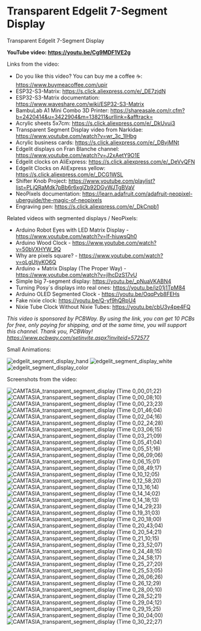 # Transparent Edgelit 7-Segment Display
Transparent Edgelit 7-Segment Display



**YouTube video: https://youtu.be/Cg9MDF1VE2g**


Links from the video:
- Do you like this video? You can buy me a coffee ☕: https://www.buymeacoffee.com/upir
- ESP32-S3-Matrix: https://s.click.aliexpress.com/e/_DE7zjdN
- ESP32-S3-Matrix documentation: https://www.waveshare.com/wiki/ESP32-S3-Matrix
- BambuLab A1 Mini Combo 3D Printer: https://shareasale.com/r.cfm?b=2420414&u=3422904&m=138211&urllink=&afftrack=
- Acrylic sheets 5x7cm: https://s.click.aliexpress.com/e/_DkUvui3
- Transparent Segment Display video from Narkidae: https://www.youtube.com/watch?v=wr_3c_1lHbg
- Acrylic business cards: https://s.click.aliexpress.com/e/_DBvjMNt
- Edgelit displays on Fran Blanche channel: https://www.youtube.com/watch?v=J2xAetY9O1E
- Edgelit clocks on AliExpress: https://s.click.aliexpress.com/e/_DeVvQFN
- Edgelit Clocks on AliExpress yellow: https://s.click.aliexpress.com/e/_DCG1WSL
- Shifter Knob Project: https://www.youtube.com/playlist?list=PLjQRaMdk7pBb6r6xglZb92DGyWJTgBVaV
- NeoPixels documentation: https://learn.adafruit.com/adafruit-neopixel-uberguide/the-magic-of-neopixels
- Engraving pen: https://s.click.aliexpress.com/e/_DkCnpb1


Related videos with segmented displays / NeoPixels:
- Arduino Robot Eyes with LED Matrix Display - https://www.youtube.com/watch?v=If-hiuwsQh0
- Arduino Wood Clock - https://www.youtube.com/watch?v=50bVXHYW_9Q
- Why are pixels square? - https://www.youtube.com/watch?v=oLgUtjyKO6Q
- Arduino + Matrix Display (The Proper Way) - https://www.youtube.com/watch?v=jlhcDzS17vU
- Simple big 7-segment display: https://youtu.be/_pNuaVKABN4
- Turning Posy´s displays into real ones: https://youtu.be/jz01j1TpM84
- Arduino OLED Segmented Clock - https://youtu.be/OqqPvb8FEHs
- Fake nixie clock: https://youtu.be/Q-yf9hQRpU4
- Nixie Tube Clock Without Nixie Tubes: https://youtu.be/cbU3y4pe4FQ




_This video is sponsored by PCBWay. By using the link, you can get 10 PCBs for free, only paying for shipping, and at the same time, you will support this channel. Thank you, PCBWay! https://www.pcbway.com/setinvite.aspx?inviteid=572577_




Small Animations:

![edgelit_segment_display_hand](https://github.com/upiir/transparent_edgelit_segment_display/assets/117754156/48fbb1ca-7e24-493b-a62c-622af9feb72b)
![edgelit_segment_display_white](https://github.com/upiir/transparent_edgelit_segment_display/assets/117754156/16c1a001-c3c6-4dc7-b356-22d3519a4631)
![edgelit_segment_display_color](https://github.com/upiir/transparent_edgelit_segment_display/assets/117754156/2eb4be46-4169-4b4f-95a8-2d2a05d1436a)



Screenshots from the video:

![CAMTASIA_transparent_segment_display (Time 0_00_01;22)](https://github.com/upiir/transparent_edgelit_segment_display/assets/117754156/5e8c93ca-37c1-4abd-a64a-8124ed3f2830)
![CAMTASIA_transparent_segment_display (Time 0_00_08;10)](https://github.com/upiir/transparent_edgelit_segment_display/assets/117754156/3b75fa58-5239-4b0e-811e-b4b3900afcd7)
![CAMTASIA_transparent_segment_display (Time 0_00_23;23)](https://github.com/upiir/transparent_edgelit_segment_display/assets/117754156/a9e78a42-c78c-424f-bfe3-7ce8d48ca6e0)
![CAMTASIA_transparent_segment_display (Time 0_01_46;04)](https://github.com/upiir/transparent_edgelit_segment_display/assets/117754156/f1cb284e-f7ea-4d36-9924-fd75b7d7cbcb)
![CAMTASIA_transparent_segment_display (Time 0_02_04;16)](https://github.com/upiir/transparent_edgelit_segment_display/assets/117754156/ece58f01-75c0-4f0b-8eca-7073580a506d)
![CAMTASIA_transparent_segment_display (Time 0_02_24;28)](https://github.com/upiir/transparent_edgelit_segment_display/assets/117754156/9d135db3-6fa5-4575-a0ef-809a19f54c8d)
![CAMTASIA_transparent_segment_display (Time 0_03_06;15)](https://github.com/upiir/transparent_edgelit_segment_display/assets/117754156/a7ea3af1-d0eb-42d6-84a2-9d19f0ec1423)
![CAMTASIA_transparent_segment_display (Time 0_03_21;09)](https://github.com/upiir/transparent_edgelit_segment_display/assets/117754156/e7cbd3c3-3de3-4932-977f-0e78625597dc)
![CAMTASIA_transparent_segment_display (Time 0_05_41;04)](https://github.com/upiir/transparent_edgelit_segment_display/assets/117754156/ff239b8f-f354-4ad3-8e78-d22a65c9b851)
![CAMTASIA_transparent_segment_display (Time 0_05_51;16)](https://github.com/upiir/transparent_edgelit_segment_display/assets/117754156/26a72143-9d0e-4e90-b3bd-daa1abbc1efa)
![CAMTASIA_transparent_segment_display (Time 0_06_09;06)](https://github.com/upiir/transparent_edgelit_segment_display/assets/117754156/a11d14f6-9efe-4194-b15a-402aac10a249)
![CAMTASIA_transparent_segment_display (Time 0_06_15;01)](https://github.com/upiir/transparent_edgelit_segment_display/assets/117754156/ca99d4db-b52c-43a2-8afd-c4d95159f7b3)
![CAMTASIA_transparent_segment_display (Time 0_08_49;17)](https://github.com/upiir/transparent_edgelit_segment_display/assets/117754156/5a833110-f2f8-4bfb-a550-fd73fb8b3b86)
![CAMTASIA_transparent_segment_display (Time 0_10_12;05)](https://github.com/upiir/transparent_edgelit_segment_display/assets/117754156/585e2d21-9515-49d8-a4ab-ec503eb49c26)
![CAMTASIA_transparent_segment_display (Time 0_12_58;20)](https://github.com/upiir/transparent_edgelit_segment_display/assets/117754156/462ce62e-0b4d-4fb9-9285-233df0472995)
![CAMTASIA_transparent_segment_display (Time 0_13_16;14)](https://github.com/upiir/transparent_edgelit_segment_display/assets/117754156/2b94791d-e367-4009-a022-d0707095108e)
![CAMTASIA_transparent_segment_display (Time 0_14_14;02)](https://github.com/upiir/transparent_edgelit_segment_display/assets/117754156/3f298397-7dd5-489a-a241-c45dd83166d1)
![CAMTASIA_transparent_segment_display (Time 0_14_18;13)](https://github.com/upiir/transparent_edgelit_segment_display/assets/117754156/46d439c0-9920-43ef-bea2-1815ad7c6bb9)
![CAMTASIA_transparent_segment_display (Time 0_14_29;23)](https://github.com/upiir/transparent_edgelit_segment_display/assets/117754156/7b45765a-9c23-43ee-91e0-14e661bc1d35)
![CAMTASIA_transparent_segment_display (Time 0_19_31;03)](https://github.com/upiir/transparent_edgelit_segment_display/assets/117754156/3976311b-8298-4434-b6c1-efd17ae8d693)
![CAMTASIA_transparent_segment_display (Time 0_20_18;00)](https://github.com/upiir/transparent_edgelit_segment_display/assets/117754156/d41702e9-e384-41b1-aba4-c3454ed1d542)
![CAMTASIA_transparent_segment_display (Time 0_20_43;04)](https://github.com/upiir/transparent_edgelit_segment_display/assets/117754156/73112314-a26f-4db3-9f7e-cfc33f210871)
![CAMTASIA_transparent_segment_display (Time 0_20_54;21)](https://github.com/upiir/transparent_edgelit_segment_display/assets/117754156/e678db59-71b0-4f12-99a3-b7fb1fcc33ea)
![CAMTASIA_transparent_segment_display (Time 0_21_10;15)](https://github.com/upiir/transparent_edgelit_segment_display/assets/117754156/9742fdbe-ed25-454b-8df5-e1e757820726)
![CAMTASIA_transparent_segment_display (Time 0_23_52;07)](https://github.com/upiir/transparent_edgelit_segment_display/assets/117754156/ffb60668-6197-4e71-8b46-0f44dc19f57c)
![CAMTASIA_transparent_segment_display (Time 0_24_48;15)](https://github.com/upiir/transparent_edgelit_segment_display/assets/117754156/a0238232-667a-4e31-8a47-35fe6504db61)
![CAMTASIA_transparent_segment_display (Time 0_24_58;17)](https://github.com/upiir/transparent_edgelit_segment_display/assets/117754156/516266bb-ff9a-4089-bea9-3f2d51a5a763)
![CAMTASIA_transparent_segment_display (Time 0_25_27;20)](https://github.com/upiir/transparent_edgelit_segment_display/assets/117754156/35a26c44-d4b1-4fed-b34b-fd5c36974a9c)
![CAMTASIA_transparent_segment_display (Time 0_25_53;05)](https://github.com/upiir/transparent_edgelit_segment_display/assets/117754156/854729c4-1090-4da8-bb98-8ff0dbeede27)
![CAMTASIA_transparent_segment_display (Time 0_26_06;26)](https://github.com/upiir/transparent_edgelit_segment_display/assets/117754156/df6a0b22-f938-466d-aaf0-8db4d21fa46d)
![CAMTASIA_transparent_segment_display (Time 0_26_12;29)](https://github.com/upiir/transparent_edgelit_segment_display/assets/117754156/1372237c-5c04-4679-8918-952dbcd9e0b4)
![CAMTASIA_transparent_segment_display (Time 0_28_00;10)](https://github.com/upiir/transparent_edgelit_segment_display/assets/117754156/54692392-bc06-4bc7-bc73-b45969fbf7cd)
![CAMTASIA_transparent_segment_display (Time 0_28_52;21)](https://github.com/upiir/transparent_edgelit_segment_display/assets/117754156/217e70e5-e58c-448b-8585-e2fc38c16921)
![CAMTASIA_transparent_segment_display (Time 0_29_04;12)](https://github.com/upiir/transparent_edgelit_segment_display/assets/117754156/6c073499-3a37-460d-9600-65b430c7c8a4)
![CAMTASIA_transparent_segment_display (Time 0_29_15;25)](https://github.com/upiir/transparent_edgelit_segment_display/assets/117754156/9cb30f51-c9dc-44b4-ac37-b97962d60948)
![CAMTASIA_transparent_segment_display (Time 0_30_04;00)](https://github.com/upiir/transparent_edgelit_segment_display/assets/117754156/16e234d0-52e2-4289-8584-e7131c73d697)
![CAMTASIA_transparent_segment_display (Time 0_30_22;27)](https://github.com/upiir/transparent_edgelit_segment_display/assets/117754156/8e447955-d10f-41e8-9ceb-bd8d5aa81d86)

